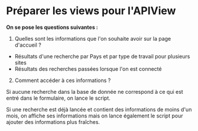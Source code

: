 # Préparer les views pour l'APIView

**On se pose les questions suivantes :**

1. Quelles sont les informations que l'on souhaite avoir sur la page d'accueil ?

- Résultats d'une recherche par Pays et par type de travail pour plusieurs sites
- Résultats des recherches passées lorsque l'on est connecté

2. Comment accéder à ces informations ?

Si aucune recherche dans la base de donnée ne correspond à ce qui est entré dans le formulaire, on lance le script.

Si une recherche est déjà lancée et contient des informations de moins d'un mois, on affiche ses informations
mais on lance également le script pour ajouter des informations plus fraîches.